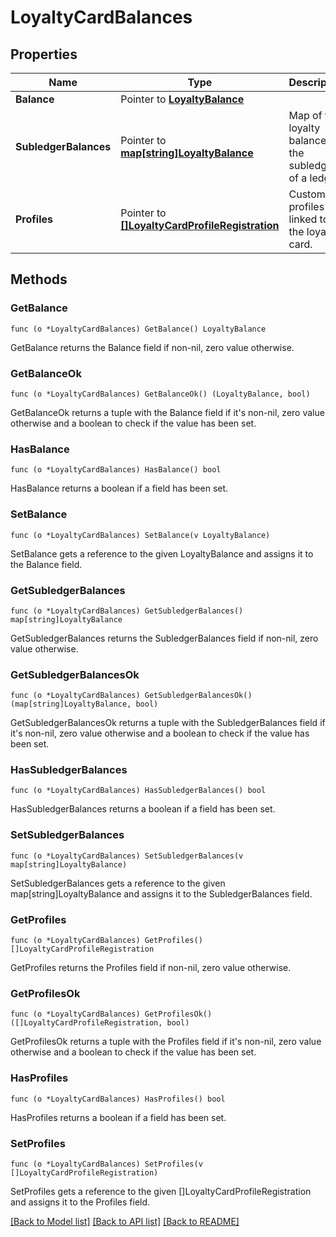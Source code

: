 # LoyaltyCardBalances

## Properties

Name | Type | Description | Notes
------------ | ------------- | ------------- | -------------
**Balance** | Pointer to [**LoyaltyBalance**](LoyaltyBalance.md) |  | [optional] 
**SubledgerBalances** | Pointer to [**map[string]LoyaltyBalance**](LoyaltyBalance.md) | Map of the loyalty balances of the subledgers of a ledger. | [optional] 
**Profiles** | Pointer to [**[]LoyaltyCardProfileRegistration**](LoyaltyCardProfileRegistration.md) | Customer profiles linked to the loyalty card. | [optional] 

## Methods

### GetBalance

`func (o *LoyaltyCardBalances) GetBalance() LoyaltyBalance`

GetBalance returns the Balance field if non-nil, zero value otherwise.

### GetBalanceOk

`func (o *LoyaltyCardBalances) GetBalanceOk() (LoyaltyBalance, bool)`

GetBalanceOk returns a tuple with the Balance field if it's non-nil, zero value otherwise
and a boolean to check if the value has been set.

### HasBalance

`func (o *LoyaltyCardBalances) HasBalance() bool`

HasBalance returns a boolean if a field has been set.

### SetBalance

`func (o *LoyaltyCardBalances) SetBalance(v LoyaltyBalance)`

SetBalance gets a reference to the given LoyaltyBalance and assigns it to the Balance field.

### GetSubledgerBalances

`func (o *LoyaltyCardBalances) GetSubledgerBalances() map[string]LoyaltyBalance`

GetSubledgerBalances returns the SubledgerBalances field if non-nil, zero value otherwise.

### GetSubledgerBalancesOk

`func (o *LoyaltyCardBalances) GetSubledgerBalancesOk() (map[string]LoyaltyBalance, bool)`

GetSubledgerBalancesOk returns a tuple with the SubledgerBalances field if it's non-nil, zero value otherwise
and a boolean to check if the value has been set.

### HasSubledgerBalances

`func (o *LoyaltyCardBalances) HasSubledgerBalances() bool`

HasSubledgerBalances returns a boolean if a field has been set.

### SetSubledgerBalances

`func (o *LoyaltyCardBalances) SetSubledgerBalances(v map[string]LoyaltyBalance)`

SetSubledgerBalances gets a reference to the given map[string]LoyaltyBalance and assigns it to the SubledgerBalances field.

### GetProfiles

`func (o *LoyaltyCardBalances) GetProfiles() []LoyaltyCardProfileRegistration`

GetProfiles returns the Profiles field if non-nil, zero value otherwise.

### GetProfilesOk

`func (o *LoyaltyCardBalances) GetProfilesOk() ([]LoyaltyCardProfileRegistration, bool)`

GetProfilesOk returns a tuple with the Profiles field if it's non-nil, zero value otherwise
and a boolean to check if the value has been set.

### HasProfiles

`func (o *LoyaltyCardBalances) HasProfiles() bool`

HasProfiles returns a boolean if a field has been set.

### SetProfiles

`func (o *LoyaltyCardBalances) SetProfiles(v []LoyaltyCardProfileRegistration)`

SetProfiles gets a reference to the given []LoyaltyCardProfileRegistration and assigns it to the Profiles field.


[[Back to Model list]](../README.md#documentation-for-models) [[Back to API list]](../README.md#documentation-for-api-endpoints) [[Back to README]](../README.md)


